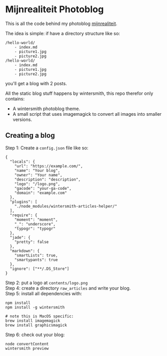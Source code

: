 # Mijnrealiteit Photoblog

This is all the code behind my photoblog [mijnrealiteit](https://mijnrealiteit.nl).

The idea is simple: if have a directory structure like so:

    /hello-world/
    	- index.md
    	- picture1.jpg
    	- picture2.jpg
    /hello-world/
    	- index.md
    	- picture1.jpg
    	- picture2.jpg

you'll get a blog with 2 posts.

All the static blog stuff happens by wintersmith, this repo therefor only contains:

- A wintersmith photoblog theme.
- A small script that uses imagemagick to convert all images into smaller versions.

## Creating a blog

Step 1: Create a `config.json` file like so:

	{
	  "locals": {
	    "url": "https://example.com/",
	    "name": "Your blog",
	    "owner": "Your name",
	    "description": "description",
	    "logo": "/logo.png",
	    "gacode": "your-ga-code",
	    "domain": "example.com"
	  },
	  "plugins": [
	    "./node_modules/wintersmith-articles-helper/"
	  ],
	  "require": {
	    "moment": "moment",
	    "_": "underscore",
	    "typogr": "typogr"
	  },
	  "jade": {
	    "pretty": false
	  },
	  "markdown": {
	    "smartLists": true,
	    "smartypants": true
	  },
	  "ignore": ["**/.DS_Store"]
	}

Step 2: put a logo at `contents/logo.png`  
Step 4: create a directory `raw_articles` and write your blog.  
Step 5: install all dependencies with:

    npm install
    npm install -g wintersmith
    
    # note this is MacOS specific:
    brew install imagemagick
    brew install graphicsmagick

Step 6: check out your blog:

    node convertContent
    wintersmith preview